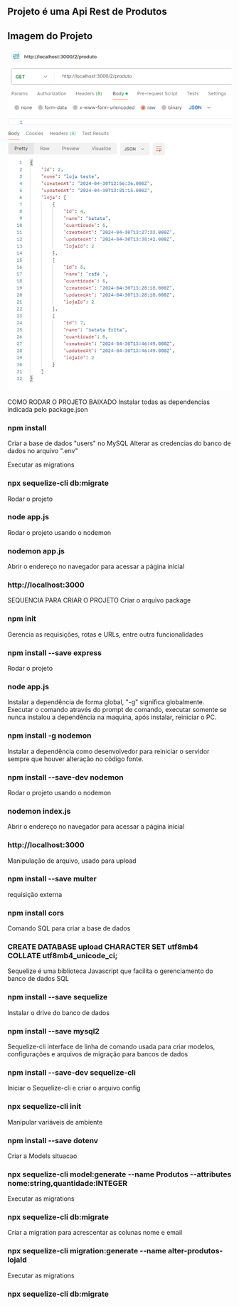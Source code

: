 ## Projeto é uma Api Rest de Produtos

## Imagem do Projeto 
<!-- ![2024-04-29_065539](https://github.com/JacquelineCasali/Api-rest-Node-Mysql/assets/103325619/804310c8-0423-4473-8563-c4acfd368ab5) -->

 <p align="center">
  <img src="./2024-04-29_065539.png" width="600px">
</p>

COMO RODAR O PROJETO BAIXADO
Instalar todas as dependencias indicada pelo package.json

### npm install
Criar a base de dados "users" no MySQL
Alterar as credencias do banco de dados no arquivo ".env"

Executar as migrations
### npx sequelize-cli db:migrate

Rodar o projeto
### node app.js

Rodar o projeto usando o nodemon
### nodemon app.js

Abrir o endereço no navegador para acessar a página inicial
### http://localhost:3000


SEQUENCIA PARA CRIAR O PROJETO
Criar o arquivo package
### npm init

Gerencia as requisições, rotas e URLs, entre outra funcionalidades
### npm install --save express

Rodar o projeto
### node app.js

Instalar a dependência de forma global, "-g" significa globalmente. Executar o comando através do prompt de comando, executar somente se nunca instalou a dependência na maquina, após instalar, reiniciar o PC.
### npm install -g nodemon

Instalar a dependência como desenvolvedor para reiniciar o servidor sempre que houver alteração no código fonte.
### npm install --save-dev nodemon

Rodar o projeto usando o nodemon
### nodemon index.js

Abrir o endereço no navegador para acessar a página inicial
### http://localhost:3000

Manipulação de arquivo, usado para upload
### npm install --save multer

requisição externa
### npm install cors


Comando SQL para criar a base de dados
### CREATE DATABASE upload CHARACTER SET utf8mb4 COLLATE utf8mb4_unicode_ci;

Sequelize é uma biblioteca Javascript que facilita o gerenciamento do banco de dados SQL
### npm install --save sequelize

Instalar o drive do banco de dados
### npm install --save mysql2

Sequelize-cli interface de linha de comando usada para criar modelos, configurações e arquivos de migração para bancos de dados
### npm install --save-dev sequelize-cli

Iniciar o Sequelize-cli e criar o arquivo config
### npx sequelize-cli init

Manipular variáveis de ambiente
### npm install --save dotenv

Criar a Models situacao
### npx sequelize-cli model:generate --name Produtos --attributes nome:string,quantidade:INTEGER

Executar as migrations
### npx sequelize-cli db:migrate

Criar a migration para acrescentar as colunas nome e email
### npx sequelize-cli migration:generate --name alter-produtos-lojaId

Executar as migrations
### npx sequelize-cli db:migrate


